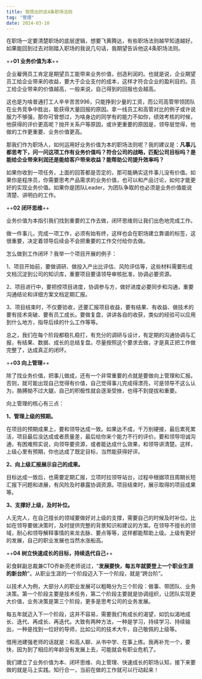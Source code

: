 ```yaml
---
title: 我悟出的这4条职场法则
tag: "管理"
date: 2024-03-10
---
```


在职场一定要清楚职场的底层逻辑，想要飞黄腾达，有些职场法则越早知道越好。如果能回到过去对刚踏入职场的我说几句话，我期望告诉他这4条职场法则。

++**01 业务价值为本**++

企业雇佣员工肯定是期望员工能带来业务价值，创造利润的。也就是说，企业期望员工给企业带来的收益，要大于企业支付的成本，这样才符合企业的盈利目的。员工给企业带来的价值越高，一般来说，自己得到的回报也会越高。

这也是为啥普通打工人辛辛苦苦996，只能挣到少量的工资，而公司高管带领团队在业务竞争中胜出，能获得大量回报的原因。拿一线员工和高管对比的例子或许说服力不够强，那你可曾想过，为啥身边的同学有的能力不如你，绩效考核的时候，他获得的评价更高呢？抛开关系户等原因，或许更重要的原因是，领导层觉得，他做的工作更重要、业务价值更高。

那我们作为职场人，如何运用好业务价值为本的职场法则呢？我的建议是：**凡事儿都思考下，问一问这项工作有业务价值吗？符合公司的战略，匹配公司目标吗？是能给企业带来利润还是能给客户带来收益？能帮助公司提升效率吗？**

如果你收到一项任务，上面的回答都是否定的，那可能确实这件事儿没有价值。如果你是程序员，你需要思考产品需求的业务价值，也可以和产品讨论，如何才能更好的实现业务价值。如果你是团队Leader，为团队争取的也必须是业务价值能说清楚、讲明白的工作。

++**02 闭环思维**++

业务价值为本指引我们找到重要的工作去做，闭环思维则让我们出色地完成工作。

做一件事儿，完成一项工作，必须有始有终，这样也会在职场建立靠谱的标签，这很重要，决定着领导后续会不会把重要的工作交付给你去做。

怎么做到工作闭环？我举一个项目开展的例子：

1、项目开始前，要做调研、做投入产出比评估、风险评估等，这些材料需要形成文档沉淀到公司的知识库，重要项目要请领导审核批准，协调必要资源。

2、项目进行中，要把控项目进度，协调参与方，做好进度必要同步和沟通，重要沟通结论和详细方案文档定期汇报。

3、项目结束时，不仅要验收，还要汇报项目收益，要有结果、有收益、做技术的要有技术突破、要有员工成长。要做复盘，讲讲各自的收获，类似的经验可以应用到什么地方，指导后续的什么工作等等。

总之，我们在每个阶段都稳扎稳打，有充分的调研与设计，有定期的沟通协调与汇报，有结果、数据、成长的总结复盘。尽量按照这个要求去做，才是真正把工作做完整了，达成真正的闭环。

++**03 向上管理**++

除了找业务价值，把事儿做成，还有一个非常重要的点就是要做向上管理和汇报。否则，就可能出现自己觉得有价值，自己觉得事儿完成得漂亮，可是领导不这么认为，胳膊拗不过大腿，自己的积极性就会逐渐受挫，也得不到提拔和重要。

向上管理的核心有三点：

**1、管理上级的预期。**

在项目的预期成果上，要和领导达成一致。如果达不成，千万别硬接，最后累死累活，项目最后没达成或者质量差，最后给你来个能力不行的评价。要和领导坦诚沟通，有困难照实说，向领导要资源，或者能达成什么效果，和领导讲清楚。这样，上级心里有预期，你也达成了既定目标，当然能获得好评。

**2、向上级汇报展示自己的成果。**

目标达成一致后，也需要定期汇报，立项时拉领导站台，过程中根据项目周期长短汇报下问题和进展，有风险及时暴露协调资源。项目结束时，展示取得的项目成果等。

**3、支撑好上级，及时补位。**

人无完人，在自己擅长的领域要做好对上级的支撑，需要自己的时候及时补位。比如在领导要做决策时，及时提供完整的背景知识和建议的方案。在领导不擅长的领域，耐心和领导解释事情的来龙去脉、要点等等，这样都能帮助上级。上级有更好的发展，自己的职业发展也当然水涨船高。

++**04 树立快速成长的目标，持续迭代自己**++

彩食鲜副总裁兼CTO乔新亮老师说过，“**发展要快，每五年就要登上一个职业生涯的新台阶**”。从职业生涯的一个阶段迈入下一个阶段，就是“跨台阶”。

以技术人为例，大部分人的职业发展可以粗略分为三个阶段：做事、带团队、业务决策。第一个阶段主要是技术任务，第二个阶段主要就是协调组织，让团队实现更大价值，业务决策是第三个阶段，更多是思考公司的业务发展。

每五年就迈入下一个阶段，这并不容易，需要我们有成长的渴望，如饥似渴地成长、迭代、再成长、再迭代。大致有两种方法，一种是学习，持续学习、持续输出，一种是找到一位好的导师，比如公司的技术大牛，自己敬佩的上级等。

借用池建强老师的话就是：和高人聊、从书中学、在事上练。我再补充一个，要快，因为到了相应的年龄没有发展上去，可能就会有职业危机了。

我们建立了业务价值为本、闭环思维、向上管理、快速成长的职场认知，接下来要做的就是马上实践。知行合一，当前在做的工作就可以行动起来！